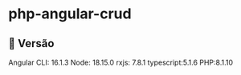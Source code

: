 # php-angular-crud

## 📌 Versão
Angular CLI: 16.1.3
Node: 18.15.0
rxjs: 7.8.1
typescript:5.1.6
PHP:8.1.10
